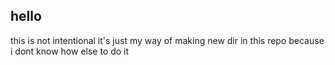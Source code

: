 ## hello
this is not intentional
it's just my way of making new dir in this repo
because i dont know how else to do it
